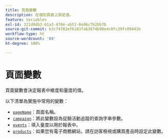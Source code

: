```yaml
---
title: 頁面變數
description: 在個別頁面上設定值。
feature: Variables
exl-id: 321d0db2-61a3-478e-ab51-8e06c7b2bb7b
source-git-commit: b3c74782ef6183fa63674b98e4c0fc39fc09441b
workflow-type: ht
source-wordcount: '69'
ht-degree: 100%

---
```


# 頁面變數

頁面變數會決定報表中維度和量度的值。

以下清單為實施中常用的變數：

* [`pageName`](pagename.md)：頁面名稱。
* [`campaign`](campaign.md)：將此變數設為促銷活動追蹤的查詢字串參數。
* [`events`](events/events-overview.md)：填入量度以用於報表中。
* [`products`](products.md)：如果您有電子商務網站，請在訪客檢視或購買產品時設定此變數。
